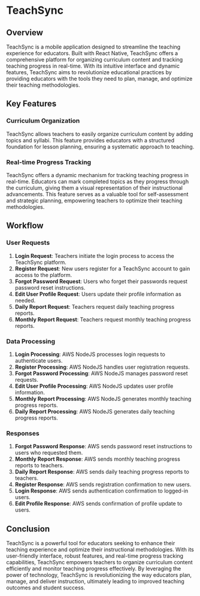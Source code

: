 # TeachSync

## Overview

TeachSync is a mobile application designed to streamline the teaching experience for educators. Built with React Native, TeachSync offers a comprehensive platform for organizing curriculum content and tracking teaching progress in real-time. With its intuitive interface and dynamic features, TeachSync aims to revolutionize educational practices by providing educators with the tools they need to plan, manage, and optimize their teaching methodologies.

## Key Features

### Curriculum Organization

TeachSync allows teachers to easily organize curriculum content by adding topics and syllabi. This feature provides educators with a structured foundation for lesson planning, ensuring a systematic approach to teaching.

### Real-time Progress Tracking

TeachSync offers a dynamic mechanism for tracking teaching progress in real-time. Educators can mark completed topics as they progress through the curriculum, giving them a visual representation of their instructional advancements. This feature serves as a valuable tool for self-assessment and strategic planning, empowering teachers to optimize their teaching methodologies.

## Workflow

### User Requests

1. **Login Request**: Teachers initiate the login process to access the TeachSync platform.
2. **Register Request**: New users register for a TeachSync account to gain access to the platform.
3. **Forgot Password Request**: Users who forget their passwords request password reset instructions.
4. **Edit User Profile Request**: Users update their profile information as needed.
5. **Daily Report Request**: Teachers request daily teaching progress reports.
6. **Monthly Report Request**: Teachers request monthly teaching progress reports.

### Data Processing

1. **Login Processing**: AWS NodeJS processes login requests to authenticate users.
2. **Register Processing**: AWS NodeJS handles user registration requests.
3. **Forgot Password Processing**: AWS NodeJS manages password reset requests.
4. **Edit User Profile Processing**: AWS NodeJS updates user profile information.
5. **Monthly Report Processing**: AWS NodeJS generates monthly teaching progress reports.
6. **Daily Report Processing**: AWS NodeJS generates daily teaching progress reports.

### Responses

1. **Forgot Password Response**: AWS sends password reset instructions to users who requested them.
2. **Monthly Report Response**: AWS sends monthly teaching progress reports to teachers.
3. **Daily Report Response**: AWS sends daily teaching progress reports to teachers.
4. **Register Response**: AWS sends registration confirmation to new users.
5. **Login Response**: AWS sends authentication confirmation to logged-in users.
6. **Edit Profile Response**: AWS sends confirmation of profile update to users.

## Conclusion

TeachSync is a powerful tool for educators seeking to enhance their teaching experience and optimize their instructional methodologies. With its user-friendly interface, robust features, and real-time progress tracking capabilities, TeachSync empowers teachers to organize curriculum content efficiently and monitor teaching progress effectively. By leveraging the power of technology, TeachSync is revolutionizing the way educators plan, manage, and deliver instruction, ultimately leading to improved teaching outcomes and student success.
